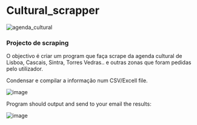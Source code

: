 # Cultural_scrapper


![agenda_cultural](https://github.com/izzypt/Cultural_scrapper/assets/73948790/c5a2eb65-73da-4b68-907a-ac16ae354bc8)

### Projecto de scraping

O objectivo é criar um program que faça scrape da agenda cultural de Lisboa, Cascais, Sintra, Torres Vedras.. e outras zonas que foram pedidas pelo utilizador. 

Condensar e compilar a informação num CSV/Excell file.


![image](https://github.com/izzypt/Cultural_scrapper/assets/73948790/337a414f-81ae-4197-887f-f447cdec3998)


Program should output and send to your email the results:

![image](https://github.com/izzypt/Cultural_scrapper/assets/73948790/249634d9-9693-4327-ab90-afee3a133a4e)
